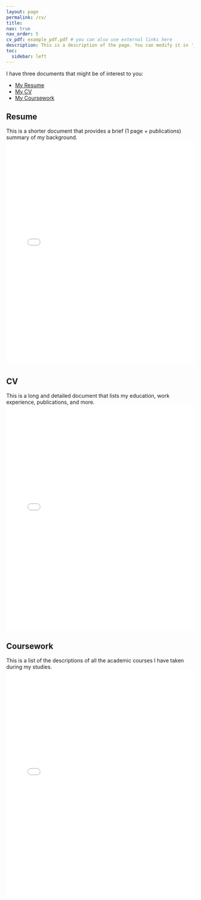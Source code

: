 ```yaml
---
layout: page
permalink: /cv/
title: 
nav: true
nav_order: 5
cv_pdf: example_pdf.pdf # you can also use external links here
description: This is a description of the page. You can modify it in '_pages/cv.md'. You can also change or remove the top pdf download button.
toc:
  sidebar: left
---
```

I have three documents that might be of interest to you:
* [My Resume](/assets/pdf/mohammadhossein-rezaei-resume.pdf)
* [My CV](/assets/pdf/mohammadhossein-rezaei-cv.pdf)
* [My Coursework](/assets/pdf/mohammadhossein-rezaei-coursework.pdf)

## Resume
This is a shorter document that provides a brief (1 page + publications) summary of my background.
<embed src="/assets/pdf/mohammadhossein-rezaei-resume.pdf" type="application/pdf" width="100%" height="600px" />

## CV
This is a long and detailed document that lists my education, work experience, publications, and more.
<embed src="/assets/pdf/mohammadhossein-rezaei-cv.pdf" type="application/pdf" width="100%" height="600px" />


## Coursework
This is a list of the descriptions of all the academic courses I have taken during my studies.
<embed src="/assets/pdf/mohammadhossein-rezaei-coursework.pdf" type="application/pdf" width="100%" height="600px" />